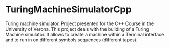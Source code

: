 # TuringMachineSimulatorCpp
Turing machine simulator. 
Project presented for the C++ Course in the University of Verona.
This project deals with the building of a Turing Machine simulator.
It allows to create a machine within a Terminal interface and to run in on different symbols sequences (different tapes).
